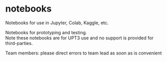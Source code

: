 # notebooks
Notebooks for use in Jupyter, Colab, Kaggle, etc.

Notebooks for prototyping and testing.
<br />Note these notebooks are for UPT3 use and no support is provided for third-parties.

Team members: please direct errors to team lead as soon as is convenient
